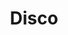---
title: "Disco"
url: /ciudad-autonoma-de-buenos-aires/disco-presidente-quintana/
shop: Supermarkt
---
